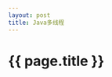 ```yaml
---
layout: post
title: Java多线程
---
```


{{ page.title }}
================


<script type="text/javascript">
        location.replace("https://github.com/xky1306102chenhong/java_system/blob/master/multithreading/md/Java%E5%A4%9A%E7%BA%BF%E7%A8%8B.md");
</script>
